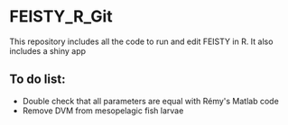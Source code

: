 # FEISTY_R_Git
This repository includes all the code to run and edit FEISTY in R. It also includes a shiny app
## To do list:
- Double check that all parameters are equal with Rémy's Matlab code
- Remove DVM from mesopelagic fish larvae
